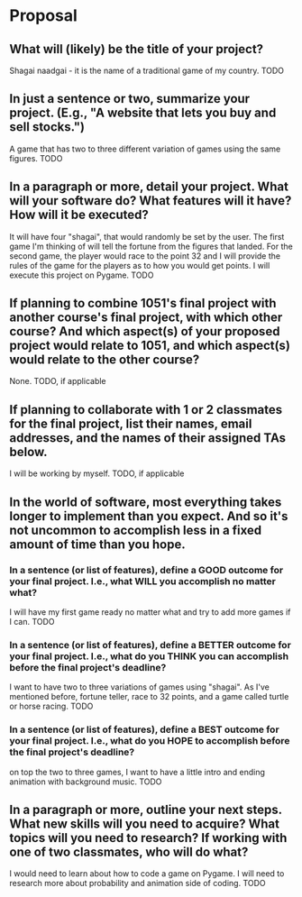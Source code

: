 # Proposal

## What will (likely) be the title of your project?
Shagai naadgai - it is the name of a traditional game of my country. 
TODO

## In just a sentence or two, summarize your project. (E.g., "A website that lets you buy and sell stocks.")
A game that has two to three different variation of games using the same figures.
TODO

## In a paragraph or more, detail your project. What will your software do? What features will it have? How will it be executed?
It will have four "shagai", that would randomly be set by the user. The first game I'm thinking of will tell the fortune from the figures that landed. For the second game, the player would race to the point 32 and I will provide the rules of the game for the players as to how you would get points. I will execute this project on Pygame.
TODO

## If planning to combine 1051's final project with another course's final project, with which other course? And which aspect(s) of your proposed project would relate to 1051, and which aspect(s) would relate to the other course?
None.
TODO, if applicable

## If planning to collaborate with 1 or 2 classmates for the final project, list their names, email addresses, and the names of their assigned TAs below.
I will be working by myself.
TODO, if applicable

## In the world of software, most everything takes longer to implement than you expect. And so it's not uncommon to accomplish less in a fixed amount of time than you hope.

### In a sentence (or list of features), define a GOOD outcome for your final project. I.e., what WILL you accomplish no matter what?
I will have my first game ready no matter what and try to add more games if I can. 
TODO

### In a sentence (or list of features), define a BETTER outcome for your final project. I.e., what do you THINK you can accomplish before the final project's deadline?
I want to have two to three variations of games using "shagai". As I've mentioned before, fortune teller, race to 32 points, and a game called turtle or horse racing.
TODO

### In a sentence (or list of features), define a BEST outcome for your final project. I.e., what do you HOPE to accomplish before the final project's deadline?
on top the two to three games, I want to have a little intro and ending animation with background music.
TODO

## In a paragraph or more, outline your next steps. What new skills will you need to acquire? What topics will you need to research? If working with one of two classmates, who will do what?
I would need to learn about how to code a game on Pygame. I will need to research more about probability and animation side of coding.
TODO
